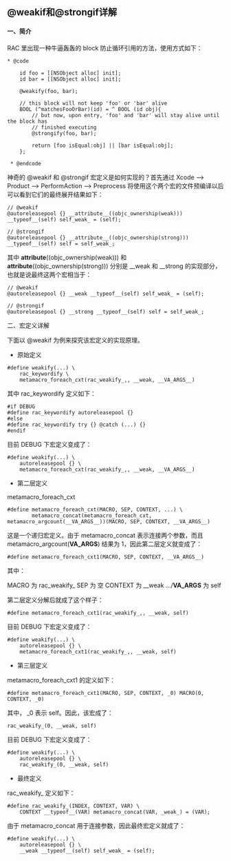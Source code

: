 ## @weakif和@strongif详解

#### 一、简介

RAC 里出现一种牛逼轰轰的 block 防止循环引用的方法，使用方式如下：

```
* @code

    id foo = [[NSObject alloc] init];
    id bar = [[NSObject alloc] init];

    @weakify(foo, bar);

    // this block will not keep 'foo' or 'bar' alive
    BOOL (^matchesFooOrBar)(id) = ^ BOOL (id obj){
        // but now, upon entry, 'foo' and 'bar' will stay alive until the block has
        // finished executing
        @strongify(foo, bar);

        return [foo isEqual:obj] || [bar isEqual:obj];
    };

 * @endcode
```

神奇的 @weakif 和 @strongif 宏定义是如何实现的？首先通过 Xcode --> Product --> PerformAction --> Preprocess 将使用这个两个宏的文件预编译以后可以看到它们的最终展开结果如下：

```
// @weakif
@autoreleasepool {} __attribute__((objc_ownership(weak))) __typeof__(self) self_weak_ = (self);

// @strongif
@autoreleasepool {} __attribute__((objc_ownership(strong))) __typeof__(self) self = self_weak_;
```

其中 __attribute__((objc_ownership(weak))) 和 __attribute__((objc_ownership(strong))) 分别是 __weak 和 __strong 的实现部分，也就是说最终这两个宏相当于：

```
// @weakif
@autoreleasepool {} __weak __typeof__(self) self_weak_ = (self);

// @strongif
@autoreleasepool {} __strong __typeof__(self) self = self_weak_;
```

二、宏定义详解

下面以 @weakif 为例来探究该宏定义的实现原理。

* 原始定义

```
#define weakify(...) \
    rac_keywordify \
    metamacro_foreach_cxt(rac_weakify_,, __weak, __VA_ARGS__)
```

其中 rac_keywordify 定义如下：

```
#if DEBUG
#define rac_keywordify autoreleasepool {}
#else
#define rac_keywordify try {} @catch (...) {}
#endif
```

目前 DEBUG 下宏定义变成了：

```
#define weakify(...) \
    autoreleasepool {} \
    metamacro_foreach_cxt(rac_weakify_,, __weak, __VA_ARGS__)
```

* 第二层定义

metamacro_foreach_cxt

```
#define metamacro_foreach_cxt(MACRO, SEP, CONTEXT, ...) \
        metamacro_concat(metamacro_foreach_cxt, metamacro_argcount(__VA_ARGS__))(MACRO, SEP, CONTEXT, __VA_ARGS__)
```

这是一个递归宏定义。由于 metamacro_concat 表示连接两个参数，而且 metamacro_argcount(__VA_ARGS__) 结果为 1，因此第二层定义就变成了：

```
#define metamacro_foreach_cxt1(MACRO, SEP, CONTEXT, __VA_ARGS__)
```

其中：

MACRO 				为 	rac_weakify_
SEP	   				为	空
CONTEXT			为 	__weak
.../__VA_ARGS__	为 	self

第二层定义分解后就成了这个样子：

```
#define metamacro_foreach_cxt1(rac_weakify_,, __weak, self)
```

目前 DEBUG 下宏定义变成了：

```
#define weakify(...) \
    autoreleasepool {} \
    metamacro_foreach_cxt1(rac_weakify_,, __weak, self)
```

* 第三层定义

metamacro_foreach_cxt1 的定义如下：

```
#define metamacro_foreach_cxt1(MACRO, SEP, CONTEXT, _0) MACRO(0, CONTEXT, _0)
```
其中， _0 表示 self。因此，该宏成了：

```
rac_weakify_(0, __weak, self)
```

目前 DEBUG 下宏定义变成了：

```
#define weakify(...) \
    autoreleasepool {} \
    rac_weakify_(0, __weak, self)
```

* 最终定义

rac_weakify_ 定义如下：

```
#define rac_weakify_(INDEX, CONTEXT, VAR) \
    CONTEXT __typeof__(VAR) metamacro_concat(VAR, _weak_) = (VAR);
```

由于 metamacro_concat 用于连接参数，因此最终宏定义就成了：

```
#define weakify(...) \
    autoreleasepool {} \
    __weak __typeof__(self) self_weak_ = (self);
```
